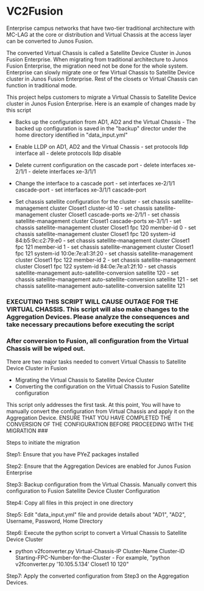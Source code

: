 # VC2Fusion

Enterprise campus networks that have two-tier traditional architecture with MC-LAG at the core or distribution and Virtual Chassis at the access layer can be converted to Junos Fusion.

The converted Virtual Chassis is called a Satellite Device Cluster in Junos Fusion Enterprise. When migrating from traditional architecture to Junos Fusion Enterprise, the migration need not be done for the whole system. Enterprise can slowly migrate one or few Virtual Chassis to Satellite Device cluster in Junos Fusion Enterprise. Rest of the closets or Virtual Chassis can function in traditional mode. 

This project helps customers to migrate a Virtual Chassis to Satellite Device cluster in Junos Fusion Enterprise. Here is an example of changes made by this script

- Backs up the configuration from AD1, AD2 and the Virtual Chassis
      - The backed up configuration is saved in the "backup" director under the home directory identified in "data_input.yml"

- Enable LLDP on AD1, AD2 and the Virtual Chassis
      - set protocols lldp interface all
      - delete protocols lldp disable

- Delete current configuration on the cascade port
      - delete interfaces xe-2/1/1
      - delete interfaces xe-3/1/1

- Change the interface to a cascade port
      - set interfaces xe-2/1/1 cascade-port
      - set interfaces xe-3/1/1 cascade-port

- Set chassis satellite configuration for the cluster
      - set chassis satellite-management cluster Closet1 cluster-id 10
      - set chassis satellite-management cluster Closet1 cascade-ports xe-2/1/1
      - set chassis satellite-management cluster Closet1 cascade-ports xe-3/1/1
      - set chassis satellite-management cluster Closet1 fpc 120 member-id 0
      - set chassis satellite-management cluster Closet1 fpc 120 system-id 84:b5:9c:c2:79:e0
      - set chassis satellite-management cluster Closet1 fpc 121 member-id 1
      - set chassis satellite-management cluster Closet1 fpc 121 system-id 10:0e:7e:a1:3f:20
      - set chassis satellite-management cluster Closet1 fpc 122 member-id 2
      - set chassis satellite-management cluster Closet1 fpc 122 system-id 84:0e:7e:a1:2f:10
      - set chassis satellite-management auto-satellite-conversion satellite 120
      - set chassis satellite-management auto-satellite-conversion satellite 121
      - set chassis satellite-management auto-satellite-conversion satellite 121


### EXECUTING THIS SCRIPT WILL CAUSE OUTAGE FOR THE VIRTUAL CHASSIS. This script will also make changes to the Aggregation Devices. Please analyze the consequences and take necessary precautions before executing the script ###

### After conversion to Fusion, all configuration from the Virtual Chassis will be wiped out. 

There are two major tasks needed to convert Virtual Chassis to Satellite Device Cluster in Fusion
- Migrating the Virtual Chassis to Satellite Device Cluster
- Converting the configuration on the Virtual Chassis to Fusion Satellite configuration

This script only addresses the first task. At this point, You will have to manually convert the configuration from Virtual Chassis and apply it on the Aggregation Device. ENSURE THAT YOU HAVE COMPLETED THE CONVERSION OF THE CONFIGURATION BEFORE PROCEEDING WITH THE MIGRATION ###



Steps to initiate the migration

Step1: Ensure that you have PYeZ packages installed

Step2: Ensure that the Aggregation Devices are enabled for Junos Fusion Enterprise

Step3: Backup configuration from the Virtual Chassis. Manually convert this configuration to Fusion Satellite Device Cluster Configuration

Step4: Copy all files in this project in one directory

Step5: Edit "data_input.yml" file and provide details about "AD1", "AD2", Username, Password, Home Directory

Step6: Execute the python script to convert a Virtual Chassis to Satellite Device Cluster 
- python v2fconverter.py Virtual-Chassis-IP Cluster-Name Cluster-ID Starting-FPC-Number-for-the-Cluster
      - For example, "python v2fconverter.py '10.105.5.134' Closet1 10 120" 
       
Step7: Apply the converted configuration from Step3 on the Aggregation Devices.
  

       
